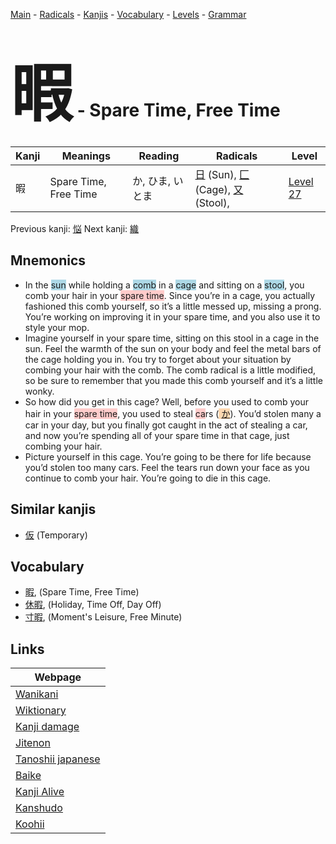 <style> bigfont {font-size: 100px}</style>
[Main](../README.md) -
[Radicals](../radicals.md) -
[Kanjis](../kanjis.md) -
[Vocabulary](../vocabulary.md) -
[Levels](../levels.md) -
[Grammar](../grammar.md)
# <bigfont> 暇</bigfont> - Spare Time, Free Time 

| Kanji | Meanings | Reading | Radicals | Level |
| --- | --- | --- | --- | --- |
| 暇 | Spare Time, Free Time | か, ひま, いとま | [日](../radicals/日.md) (Sun), [匚](../radicals/匚.md) (Cage), [又](../radicals/又.md) (Stool),  | [Level 27](../levels/wk_level27.md) |

Previous kanji: [悩](悩.md) Next kanji: [織](織.md) 

## Mnemonics
 * In the <span style="background-color:#ADD8E6"> sun</span> while holding a <span style="background-color:#ADD8E6"> comb</span> in a <span style="background-color:#ADD8E6"> cage</span> and sitting on a <span style="background-color:#ADD8E6"> stool</span>, you comb your hair in your <span style="background-color:#ffcccb"> spare time</span>. Since you’re in a cage, you actually fashioned this comb yourself, so it’s a little messed up, missing a prong. You’re working on improving it in your spare time, and you also use it to style your mop.
* Imagine yourself in your spare time, sitting on this stool in a cage in the sun. Feel the warmth of the sun on your body and feel the metal bars of the cage holding you in. You try to forget about your situation by combing your hair with the comb. The comb radical is a little modified, so be sure to remember that you made this comb yourself and it’s a little wonky.
* So how did you get in this cage? Well, before you used to comb your hair in your <span style="background-color:#ffcccb"> spare time</span>, you used to steal <span style="background-color:#ffcccb"> ca</span>rs (<span style="background-color:#fed8b1"> [か](https://jisho.org/search/か)</span>). You’d stolen many a car in your day, but you finally got caught in the act of stealing a car, and now you’re spending all of your spare time in that cage, just combing your hair.
* Picture yourself in this cage. You’re going to be there for life because you’d stolen too many cars. Feel the tears run down your face as you continue to comb your hair. You’re going to die in this cage.


## Similar kanjis
 * [仮](仮.md) (Temporary)


## Vocabulary
 * [暇](../vocabulary/暇.md), (Spare Time, Free Time)
* [休暇](../vocabulary/暇.md), (Holiday, Time Off, Day Off)
* [寸暇](../vocabulary/暇.md), (Moment's Leisure, Free Minute)



## Links 

| Webpage |
| --- |
| [Wanikani          ](https://www.wanikani.com/kanji/暇) |
| [Wiktionary        ](https://en.wiktionary.org/wiki/暇) |
| [Kanji damage      ](http://www.kanjidamage.com/kanji/search?utf8=✓&q=暇) |
| [Jitenon           ](https://jitenon.com/kanji/暇) |
| [Tanoshii japanese ](https://www.tanoshiijapanese.com/dictionary/kanji.cfm?k=暇) |
| [Baike             ](https://baike.baidu.com/item/暇) |
| [Kanji Alive       ](https://app.kanjialive.com/暇) |
| [Kanshudo          ](https://www.kanshudo.com/searchmn?q=暇) |
| [Koohii            ](https://kanji.koohii.com/study/kanji/暇) |
